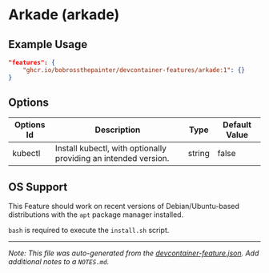 
# Arkade (arkade)



## Example Usage

```json
"features": {
    "ghcr.io/bobrossthepainter/devcontainer-features/arkade:1": {}
}
```

## Options

| Options Id | Description | Type | Default Value |
|-----|-----|-----|-----|
| kubectl | Install kubectl, with optionally providing an intended version. | string | false |



## OS Support

This Feature should work on recent versions of Debian/Ubuntu-based distributions with the `apt` package manager installed.

`bash` is required to execute the `install.sh` script.


---

_Note: This file was auto-generated from the [devcontainer-feature.json](https://github.com/devcontainers/features/blob/main/src/anaconda/devcontainer-feature.json).  Add additional notes to a `NOTES.md`._
